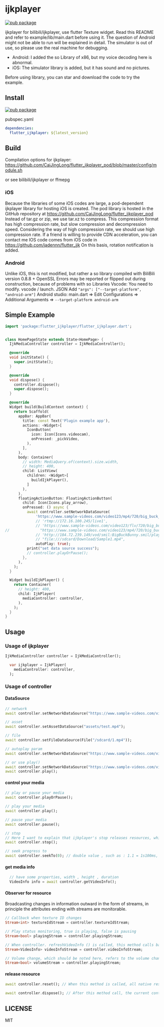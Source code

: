 # ijkplayer

[![pub package](https://img.shields.io/pub/v/flutter_ijkplayer.svg)](https://pub.dartlang.org/packages/flutter_ijkplayer)

ijkplayer for bilibili/ijkplayer, use flutter Texture widget.
Read this README and refer to example/lib/main.dart before using it.
The question of Android might not be able to run will be explained in detail.
The simulator is out of use, so please use the real machine for debugging.

- Android: I added the so Library of x86, but my voice decoding here is abnormal.
- iOS: The simulator library is added, but it has sound and no pictures.

Before using library, you can star and download the code to try the example.

## Install

[![pub package](https://img.shields.io/pub/v/flutter_ijkplayer.svg)](https://pub.dartlang.org/packages/flutter_ijkplayer)

pubspec.yaml

```yaml
dependencies:
  flutter_ijkplayer: ${latest_version}
```

## Build

Compilation options for ijkplayer:
https://github.com/CaiJingLong/flutter_ijkplayer_pod/blob/master/config/module.sh

or see bilibili/ijkplayer or ffmepg

### iOS

Because the libraries of some iOS codes are large, a pod-dependent ijkplayer library for hosting iOS is created.
The pod library is hosted in the GitHub repository at https://github.com/CaiJingLong/flutter_ijkplayer_pod
Instead of tar.gz or zip, we use tar.xz to compress. This compression format has high compression rate, but slow compression and decompression speed. Considering the way of high compression rate, we should use high compression rate.
If a friend is willing to provide CDN acceleration, you can contact me
IOS code comes from iOS code in https://github.com/jadennn/flutter_ijk
On this basis, rotation notification is added.

### Android

Unlike iOS, this is not modified, but rather a so library compiled with BiliBili version 0.8.8 + OpenSSL
Errors may be reported or flipped out during construction, because of problems with so Libraries
Vscode: You need to modify. vscode / launch. JSON
Add `"args": ["--target-platform", "android-arm"]`
Android studio: main.dart => Edit Configurations => Additional Arguments => `--target-platform android-arm`

## Simple Example

```dart
import 'package:flutter_ijkplayer/flutter_ijkplayer.dart';


class HomePageState extends State<HomePage> {
  IjkMediaController controller = IjkMediaController();

  @override
  void initState() {
    super.initState();
  }

  @override
  void dispose() {
    controller.dispose();
    super.dispose();
  }

  @override
  Widget build(BuildContext context) {
    return Scaffold(
      appBar: AppBar(
        title: const Text('Plugin example app'),
        actions: <Widget>[
          IconButton(
            icon: Icon(Icons.videocam),
            onPressed: _pickVideo,
          ),
        ],
      ),
      body: Container(
        // width: MediaQuery.of(context).size.width,
        // height: 400,
        child: ListView(
          children: <Widget>[
            buildIjkPlayer(),
          ]
        ),
      ),
      floatingActionButton: FloatingActionButton(
        child: Icon(Icons.play_arrow),
        onPressed: () async {
          await controller.setNetworkDataSource(
              'https://www.sample-videos.com/video123/mp4/720/big_buck_bunny_720p_20mb.mp4',
              // 'rtmp://172.16.100.245/live1',
              // 'https://www.sample-videos.com/video123/flv/720/big_buck_bunny_720p_10mb.flv',
//              "https://www.sample-videos.com/video123/mp4/720/big_buck_bunny_720p_1mb.mp4",
              // 'http://184.72.239.149/vod/smil:BigBuckBunny.smil/playlist.m3u8',
              // "file:///sdcard/Download/Sample1.mp4",
              autoPlay: true);
          print("set data source success");
          // controller.playOrPause();
        },
      ),
    );
  }

  Widget buildIjkPlayer() {
    return Container(
      // height: 400,
      child: IjkPlayer(
        mediaController: controller,
      ),
    );
  }
}
```

## Usage

### Usage of ijkplayer

```dart
IjkMediaController controller = IjkMediaController();
```

```dart
  var ijkplayer = IjkPlayer(
    mediaController: controller,
  );
```

### Usage of controller

#### DataSource

```dart
// network
await controller.setNetworkDataSource("https://www.sample-videos.com/video123/mp4/720/big_buck_bunny_720p_20mb.mp4");

// asset
await controller.setAssetDataSource("assets/test.mp4");

// file
await controller.setFileDataSource(File("/sdcard/1.mp4"));

// autoplay param
await controller.setNetworkDataSource("https://www.sample-videos.com/video123/mp4/720/big_buck_bunny_720p_20mb.mp4",autoPlay : true);

// or use play()
await controller.setNetworkDataSource("https://www.sample-videos.com/video123/mp4/720/big_buck_bunny_720p_20mb.mp4");
await controller.play();
```

#### control your media

```dart
// play or pause your media
await controller.playOrPause();

// play your media
await controller.play();

// pause your media
await controller.pause();

// stop
// Here I want to explain that ijkplayer's stop releases resources, which makes play unusable and requires re-preparation of resources. So, in fact, this is to go back to the progress bar and pause.
await controller.stop();

// seek progress to
await controller.seekTo(0); // double value , such as : 1.1 = 1s100ms, 60 = 1min
```

#### get media info

```dart
  // have some properties, width , height , duration
  VideoInfo info = await controller.getVideoInfo();
```

#### Observer for resource

Broadcasting changes in information outward in the form of streams, in principle the attributes ending with streams are monitorable.

```dart
// Callback when texture ID changes
Stream<int> textureIdStream = controller.textureIdStream;

// Play status monitoring, true is playing, false is pausing
Stream<bool> playingStream = controller.playingStream;

// When controller. refreshVideoInfo () is called, this method calls back, usually for the customization of the controller UI, so as to monitor the current information (playback progress, playback status, width, height, direction change, etc.).
Stream<VideoInfo> videoInfoStream = controller.videoInfoStream;

// Volume change, which should be noted here, refers to the volume change of the current media, not the volume change of the system.
Stream<bool> volumeStream = controller.playingStream;
```

#### release resource

```dart
await controller.reset(); // When this method is called, all native resources are released, but the dataSource is still available for resetting.

await controller.dispose(); // After this method call, the current controller is theoretically no longer available, resetting dataSource is invalid and may throw an exception.
```

## LICENSE

MIT
